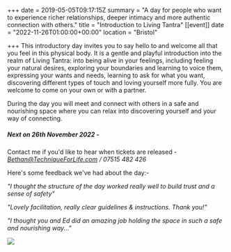 +++
date = 2019-05-05T09:17:15Z
summary = "A day for people who want to experience richer relationships, deeper intimacy and more authentic connection with others."
title = "Introduction to Living Tantra"
[[event]]
date = "2022-11-26T01:00:00+00:00"
location = "Bristol"

+++
This introductory day invites you to say hello to and welcome all that you feel in this physical body. It is a gentle and playful introduction into the realm of Living Tantra: into being alive in your feelings, including feeling your natural desires, exploring your boundaries and learning to voice them, expressing your wants and needs, learning to ask for what you want, discovering different types of touch and loving yourself more fully. You are welcome to come on your own or with a partner.

During the day you will meet and connect with others in a safe and nourishing space where you can relax into discovering yourself and your way of connecting.

##### Next on 26th November 2022 -

Contact me if you'd like to hear when tickets are released - [_Bethan@TechniqueForLife.com_](mailto:bethan@techniqueforlife.com) _/ 07515 482 426_

Here's some feedback we've had about the day:-

_"I thought the structure of the day worked really well to build trust and a sense of safety"_

_"Lovely facilitation, really clear guidelines & instructions. Thank you!"_

_"I thought you and Ed did an amazing job holding the space in such a safe and nourishing way..."_

![](/uploads/beinactionsml-3.jpg)